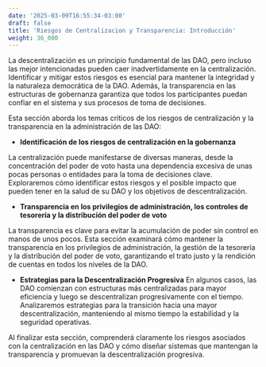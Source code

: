 ```yaml
---
date: '2025-03-09T16:55:34-03:00'
draft: false
title: 'Riesgos de Centralizacion y Transparencia: Introducción'
weight: 36_000
---
```


La descentralización es un principio fundamental de las DAO, pero incluso las mejor intencionadas pueden caer inadvertidamente en la centralización. Identificar y mitigar estos riesgos es esencial para mantener la integridad y la naturaleza democrática de la DAO. Además, la transparencia en las estructuras de gobernanza garantiza que todos los participantes puedan confiar en el sistema y sus procesos de toma de decisiones.

Esta sección aborda los temas críticos de los riesgos de centralización y la transparencia en la administración de las DAO:

- **Identificación de los riesgos de centralización en la gobernanza**

La centralización puede manifestarse de diversas maneras, desde la concentración del poder de voto hasta una dependencia excesiva de unas pocas personas o entidades para la toma de decisiones clave. Exploraremos cómo identificar estos riesgos y el posible impacto que pueden tener en la salud de su DAO y los objetivos de descentralización.

- **Transparencia en los privilegios de administración, los controles de tesorería y la distribución del poder de voto**

La transparencia es clave para evitar la acumulación de poder sin control en manos de unos pocos. Esta sección examinará cómo mantener la transparencia en los privilegios de administración, la gestión de la tesorería y la distribución del poder de voto, garantizando el trato justo y la rendición de cuentas en todos los niveles de la DAO.

- **Estrategias para la Descentralización Progresiva**
En algunos casos, las DAO comienzan con estructuras más centralizadas para mayor eficiencia y luego se descentralizan progresivamente con el tiempo. Analizaremos estrategias para la transición hacia una mayor descentralización, manteniendo al mismo tiempo la estabilidad y la seguridad operativas.

Al finalizar esta sección, comprenderá claramente los riesgos asociados con la centralización en las DAO y cómo diseñar sistemas que mantengan la transparencia y promuevan la descentralización progresiva.
